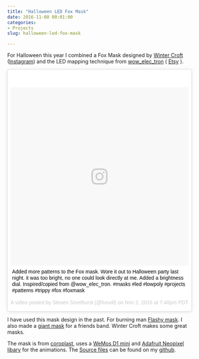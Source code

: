 ```yaml
---
title: "Halloween LED Fox Mask"
date: 2016-11-08 00:01:00
categories:
- Projects
slug: halloween-led-fox-mask

---
```


For Halloween this year I combined a Fox Mask designed by [Winter Croft](https://wintercroft.com/) ([Instagram](https://www.instagram.com/wintercroft/)) and the LED mapping technique from [wow_elec_tron](https://www.instagram.com/wow_elec_tron/) ( [Etsy](https://www.etsy.com/au/shop/ElecDashTron) ).

<blockquote class="instagram-media" data-instgrm-captioned data-instgrm-version="7" style=" background:#FFF; border:0; border-radius:3px; box-shadow:0 0 1px 0 rgba(0,0,0,0.5),0 1px 10px 0 rgba(0,0,0,0.15); margin: 1px; max-width:658px; padding:0; width:99.375%; width:-webkit-calc(100% - 2px); width:calc(100% - 2px);"><div style="padding:8px;"> <div style=" background:#F8F8F8; line-height:0; margin-top:40px; padding:50.0% 0; text-align:center; width:100%;"> <div style=" background:url(data:image/png;base64,iVBORw0KGgoAAAANSUhEUgAAACwAAAAsCAMAAAApWqozAAAABGdBTUEAALGPC/xhBQAAAAFzUkdCAK7OHOkAAAAMUExURczMzPf399fX1+bm5mzY9AMAAADiSURBVDjLvZXbEsMgCES5/P8/t9FuRVCRmU73JWlzosgSIIZURCjo/ad+EQJJB4Hv8BFt+IDpQoCx1wjOSBFhh2XssxEIYn3ulI/6MNReE07UIWJEv8UEOWDS88LY97kqyTliJKKtuYBbruAyVh5wOHiXmpi5we58Ek028czwyuQdLKPG1Bkb4NnM+VeAnfHqn1k4+GPT6uGQcvu2h2OVuIf/gWUFyy8OWEpdyZSa3aVCqpVoVvzZZ2VTnn2wU8qzVjDDetO90GSy9mVLqtgYSy231MxrY6I2gGqjrTY0L8fxCxfCBbhWrsYYAAAAAElFTkSuQmCC); display:block; height:44px; margin:0 auto -44px; position:relative; top:-22px; width:44px;"></div></div> <p style=" margin:8px 0 0 0; padding:0 4px;"> <a href="https://www.instagram.com/p/BMVOJ3OBxoz/" style=" color:#000; font-family:Arial,sans-serif; font-size:14px; font-style:normal; font-weight:normal; line-height:17px; text-decoration:none; word-wrap:break-word;" target="_blank">Added more patterns to the Fox mask. Wore it out to Halloween party last night. it was too bright, no one could look directly at me. Added a brightness dial. Inspired/copied from @wow_elec_tron. #masks #led #lowpoly #projects #patterns #trippy #fox #foxmask</a></p> <p style=" color:#c9c8cd; font-family:Arial,sans-serif; font-size:14px; line-height:17px; margin-bottom:0; margin-top:8px; overflow:hidden; padding:8px 0 7px; text-align:center; text-overflow:ellipsis; white-space:nowrap;">A video posted by Steven Smethurst (@funvill) on <time style=" font-family:Arial,sans-serif; font-size:14px; line-height:17px;" datetime="2016-11-03T02:40:42+00:00">Nov 2, 2016 at 7:40pm PDT</time></p></div></blockquote>
<script async defer src="//platform.instagram.com/en_US/embeds.js"></script>

I have used this mask design in the past. For burning man [Flashy mask](https://www.instagram.com/p/7DKuccg5da/?taken-by=funvill). I also made a [giant mask](https://www.instagram.com/p/842YEXg5aG/?taken-by=funvill) for a friends band. Winter Croft makes some great masks.

The mask is from [coroplast](https://en.wikipedia.org/wiki/Coroplast), uses a [WeMos D1 mini](https://www.wemos.cc/product/d1-mini.html) and [Adafruit Neopixel libary](https://github.com/adafruit/Adafruit_NeoPixel) for the animations. The [Source files](https://github.com/funvill/HalloweenMask) can be found on my [github](https://github.com/funvill).
